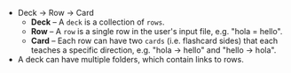 - Deck → Row → Card
  - **Deck** – A `deck` is a collection of `rows`.
  - **Row** – A `row` is a single row in the user's input file, e.g. "hola = hello".
  - **Card** – Each row can have two `cards` (i.e. flashcard sides) that each teaches a specific direction, e.g. "hola → hello" and "hello → hola".
- A deck can have multiple folders, which contain links to rows.
